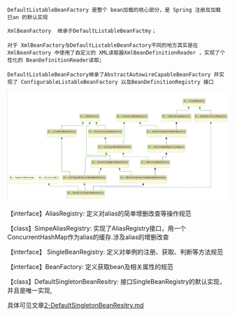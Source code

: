 ```
DefaultListableBeanFactory 是整个 bean加载的核心部分，是 Spring 注册及加载 巳an 的默认实现
```

```
XmlBeanFactory  继承于DefaultListableBeanFactmy；

对于 XmlBeanFactory与DefaultListableBeanFactory不同的地方其实是在 XmlBeanFactory 中使用了自定义的 XML读取器XmlBeanDefinitionReader ，实现了个性化的 BeanDefinitionReader读取;

DefaultListableBeanFactory继承了AbstractAutowireCapableBeanFactory 并实现了 ConfigurableListableBeanFactory 以及BeanDefinitionRegistry 接口
```

![](./defaultlistablebeanfactory.png)



【interface】AliasRegistry: 定义对alias的简单增删改查等操作规范

【class】SimpeAliasRegistry: 实现了AliasRegistry接口，用一个ConcurrentHashMap作为alias的缓存.涉及alias的增删改查

【interface】 SingleBeanRegistry:  定义对单例的注册、获取、判断等方法规范

【interface】BeanFactory: 定义获取bean及相关属性的规范

【class】DefaultSingletonBeanResitry:   接口SingleBeanRegistry的默认实现，并且是唯一实现,

具体可见文章[2-DefaultSingletonBeanResitry.md](./2-DefaultSingletonBeanResitry.md)

